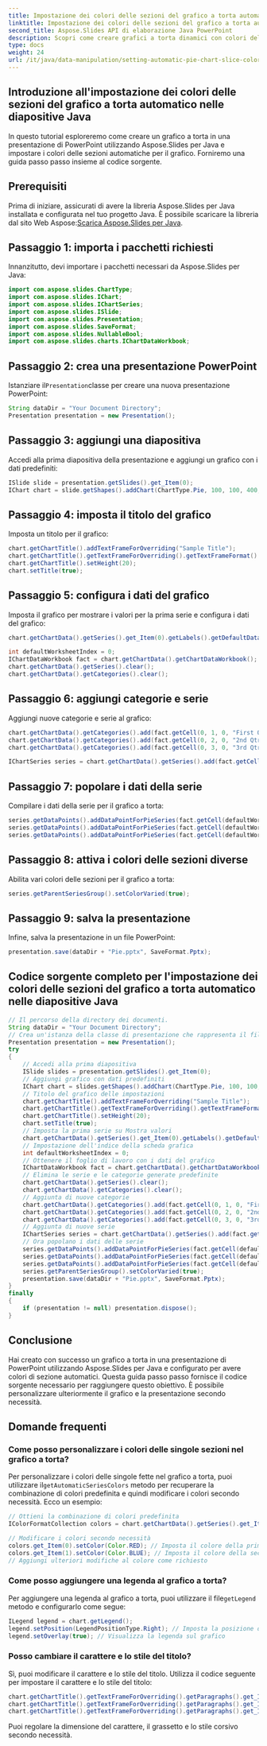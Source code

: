```yaml
---
title: Impostazione dei colori delle sezioni del grafico a torta automatico nelle diapositive Java
linktitle: Impostazione dei colori delle sezioni del grafico a torta automatico nelle diapositive Java
second_title: Aspose.Slides API di elaborazione Java PowerPoint
description: Scopri come creare grafici a torta dinamici con colori delle sezioni automatici nelle presentazioni Java PowerPoint utilizzando Aspose.Slides per Java. Guida passo passo con il codice sorgente.
type: docs
weight: 24
url: /it/java/data-manipulation/setting-automatic-pie-chart-slice-colors-java-slides/
---
```


## Introduzione all'impostazione dei colori delle sezioni del grafico a torta automatico nelle diapositive Java

In questo tutorial esploreremo come creare un grafico a torta in una presentazione di PowerPoint utilizzando Aspose.Slides per Java e impostare i colori delle sezioni automatiche per il grafico. Forniremo una guida passo passo insieme al codice sorgente.

## Prerequisiti

 Prima di iniziare, assicurati di avere la libreria Aspose.Slides per Java installata e configurata nel tuo progetto Java. È possibile scaricare la libreria dal sito Web Aspose:[Scarica Aspose.Slides per Java](https://releases.aspose.com/slides/java/).

## Passaggio 1: importa i pacchetti richiesti

Innanzitutto, devi importare i pacchetti necessari da Aspose.Slides per Java:

```java
import com.aspose.slides.ChartType;
import com.aspose.slides.IChart;
import com.aspose.slides.IChartSeries;
import com.aspose.slides.ISlide;
import com.aspose.slides.Presentation;
import com.aspose.slides.SaveFormat;
import com.aspose.slides.NullableBool;
import com.aspose.slides.charts.IChartDataWorkbook;
```

## Passaggio 2: crea una presentazione PowerPoint

 Istanziare il`Presentation`classe per creare una nuova presentazione PowerPoint:

```java
String dataDir = "Your Document Directory";
Presentation presentation = new Presentation();
```

## Passaggio 3: aggiungi una diapositiva

Accedi alla prima diapositiva della presentazione e aggiungi un grafico con i dati predefiniti:

```java
ISlide slide = presentation.getSlides().get_Item(0);
IChart chart = slide.getShapes().addChart(ChartType.Pie, 100, 100, 400, 400);
```

## Passaggio 4: imposta il titolo del grafico

Imposta un titolo per il grafico:

```java
chart.getChartTitle().addTextFrameForOverriding("Sample Title");
chart.getChartTitle().getTextFrameForOverriding().getTextFrameFormat().setCenterText(NullableBool.True);
chart.getChartTitle().setHeight(20);
chart.setTitle(true);
```

## Passaggio 5: configura i dati del grafico

Imposta il grafico per mostrare i valori per la prima serie e configura i dati del grafico:

```java
chart.getChartData().getSeries().get_Item(0).getLabels().getDefaultDataLabelFormat().setShowValue(true);

int defaultWorksheetIndex = 0;
IChartDataWorkbook fact = chart.getChartData().getChartDataWorkbook();
chart.getChartData().getSeries().clear();
chart.getChartData().getCategories().clear();
```

## Passaggio 6: aggiungi categorie e serie

Aggiungi nuove categorie e serie al grafico:

```java
chart.getChartData().getCategories().add(fact.getCell(0, 1, 0, "First Qtr"));
chart.getChartData().getCategories().add(fact.getCell(0, 2, 0, "2nd Qtr"));
chart.getChartData().getCategories().add(fact.getCell(0, 3, 0, "3rd Qtr"));

IChartSeries series = chart.getChartData().getSeries().add(fact.getCell(0, 0, 1, "Series 1"), chart.getType());
```

## Passaggio 7: popolare i dati della serie

Compilare i dati della serie per il grafico a torta:

```java
series.getDataPoints().addDataPointForPieSeries(fact.getCell(defaultWorksheetIndex, 1, 1, 20));
series.getDataPoints().addDataPointForPieSeries(fact.getCell(defaultWorksheetIndex, 2, 1, 50));
series.getDataPoints().addDataPointForPieSeries(fact.getCell(defaultWorksheetIndex, 3, 1, 30));
```

## Passaggio 8: attiva i colori delle sezioni diverse

Abilita vari colori delle sezioni per il grafico a torta:

```java
series.getParentSeriesGroup().setColorVaried(true);
```

## Passaggio 9: salva la presentazione

Infine, salva la presentazione in un file PowerPoint:

```java
presentation.save(dataDir + "Pie.pptx", SaveFormat.Pptx);
```

## Codice sorgente completo per l'impostazione dei colori delle sezioni del grafico a torta automatico nelle diapositive Java

```java
// Il percorso della directory dei documenti.
String dataDir = "Your Document Directory";
// Crea un'istanza della classe di presentazione che rappresenta il file PPTX
Presentation presentation = new Presentation();
try
{
	// Accedi alla prima diapositiva
	ISlide slides = presentation.getSlides().get_Item(0);
	// Aggiungi grafico con dati predefiniti
	IChart chart = slides.getShapes().addChart(ChartType.Pie, 100, 100, 400, 400);
	// Titolo del grafico delle impostazioni
	chart.getChartTitle().addTextFrameForOverriding("Sample Title");
	chart.getChartTitle().getTextFrameForOverriding().getTextFrameFormat().setCenterText(NullableBool.True);
	chart.getChartTitle().setHeight(20);
	chart.setTitle(true);
	// Imposta la prima serie su Mostra valori
	chart.getChartData().getSeries().get_Item(0).getLabels().getDefaultDataLabelFormat().setShowValue(true);
	// Impostazione dell'indice della scheda grafica
	int defaultWorksheetIndex = 0;
	// Ottenere il foglio di lavoro con i dati del grafico
	IChartDataWorkbook fact = chart.getChartData().getChartDataWorkbook();
	// Elimina le serie e le categorie generate predefinite
	chart.getChartData().getSeries().clear();
	chart.getChartData().getCategories().clear();
	// Aggiunta di nuove categorie
	chart.getChartData().getCategories().add(fact.getCell(0, 1, 0, "First Qtr"));
	chart.getChartData().getCategories().add(fact.getCell(0, 2, 0, "2nd Qtr"));
	chart.getChartData().getCategories().add(fact.getCell(0, 3, 0, "3rd Qtr"));
	// Aggiunta di nuove serie
	IChartSeries series = chart.getChartData().getSeries().add(fact.getCell(0, 0, 1, "Series 1"), chart.getType());
	// Ora popolano i dati delle serie
	series.getDataPoints().addDataPointForPieSeries(fact.getCell(defaultWorksheetIndex, 1, 1, 20));
	series.getDataPoints().addDataPointForPieSeries(fact.getCell(defaultWorksheetIndex, 2, 1, 50));
	series.getDataPoints().addDataPointForPieSeries(fact.getCell(defaultWorksheetIndex, 3, 1, 30));
	series.getParentSeriesGroup().setColorVaried(true);
	presentation.save(dataDir + "Pie.pptx", SaveFormat.Pptx);
}
finally
{
	if (presentation != null) presentation.dispose();
}
```

## Conclusione

Hai creato con successo un grafico a torta in una presentazione di PowerPoint utilizzando Aspose.Slides per Java e configurato per avere colori di sezione automatici. Questa guida passo passo fornisce il codice sorgente necessario per raggiungere questo obiettivo. È possibile personalizzare ulteriormente il grafico e la presentazione secondo necessità.

## Domande frequenti

### Come posso personalizzare i colori delle singole sezioni nel grafico a torta?

 Per personalizzare i colori delle singole fette nel grafico a torta, puoi utilizzare il`getAutomaticSeriesColors` metodo per recuperare la combinazione di colori predefinita e quindi modificare i colori secondo necessità. Ecco un esempio:

```java
// Ottieni la combinazione di colori predefinita
IColorFormatCollection colors = chart.getChartData().getSeries().get_Item(0).getAutomaticSeriesColors();

// Modificare i colori secondo necessità
colors.get_Item(0).setColor(Color.RED); // Imposta il colore della prima fetta su rosso
colors.get_Item(1).setColor(Color.BLUE); // Imposta il colore della seconda fetta su blu
// Aggiungi ulteriori modifiche al colore come richiesto
```

### Come posso aggiungere una legenda al grafico a torta?

 Per aggiungere una legenda al grafico a torta, puoi utilizzare il file`getLegend` metodo e configurarlo come segue:

```java
ILegend legend = chart.getLegend();
legend.setPosition(LegendPositionType.Right); // Imposta la posizione della legenda
legend.setOverlay(true); // Visualizza la legenda sul grafico
```

### Posso cambiare il carattere e lo stile del titolo?

Sì, puoi modificare il carattere e lo stile del titolo. Utilizza il codice seguente per impostare il carattere e lo stile del titolo:

```java
chart.getChartTitle().getTextFrameForOverriding().getParagraphs().get_Item(0).getPortions().get_Item(0).getPortionFormat().setFontHeight(20); // Imposta la dimensione del carattere
chart.getChartTitle().getTextFrameForOverriding().getParagraphs().get_Item(0).getPortions().get_Item(0).getPortionFormat().setFontBold(NullableBool.True); // Rendi il titolo in grassetto
chart.getChartTitle().getTextFrameForOverriding().getParagraphs().get_Item(0).getPortions().get_Item(0).getPortionFormat().setFontItalic(NullableBool.True); // Rendi il titolo in corsivo
```

Puoi regolare la dimensione del carattere, il grassetto e lo stile corsivo secondo necessità.